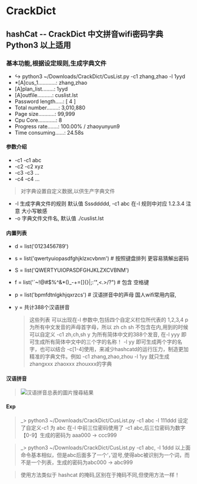 # CrackDict
## hashCat -- CrackDict 中文拼音wifi密码字典 Python3 以上适用
### 基本功能,根据设定规则,生成字典文件

* ↪ python3 ~/Downloads/CrackDict/CusList.py  -c1 zhang,zhao -l 1yyd
* *[A]cus_1............: zhang,zhao
* [A]plan_list........: 1yyd
* [A]outfile..........: cuslist.lst
* Password length.....: [ 4 ]
* Total number........: 3,010,880
* Page size...........: 99,999
* Cpu Core............: 8
* Progress rate.......: 100.00% / zhaoyunyun9
* Time consuming......: 24.58s

#### 参数介绍
* -c1 -c1 abc
* -c2 -c2 xyz
* -c3 -c3 ...
* -c4 -c4 ...
> 对字典设置自定义数据,以供生产字典文件
* -l 生成字典文件的规则 默认值 Sssddddd, -c1 abc 在-l 规则中对应 1.2.3.4 注意 大小写敏感
* -o 字典文件文件名, 默认值 ./cuslist.lst

#### 内置列表
* d = list('0123456789')
* s = list('qwertyuiopasdfghjklzxcvbnm') # 按照键盘排列 更容易猜解出密码
* S = list('QWERTYUIOPASDFGHJKLZXCVBNM')
* f = list('`~!@#$%^&*()_-+=[]{}\|;:'",<.>/?") # 包含 空格键
* p = list('bpmfdtnlgkhjqxrzcs') # 汉语拼音中的声母 国人wifi常用内容,
* y = 共计388个汉语拼音
  
  > 这些列表 可以出现在-l 参数中,包括四个自定义栏位所代表的 1,2,3,4
  p 为所有中文发音的声母首字母，所以 zh ch sh 不包含在内,用到的时候可以自定义 -c1 zh,ch,sh
  y 为所有简体中文的388个发音, 在-l yyy 即可生成所有简体中文中的三个字的名称！ -l yy 即可生成两个字的名字，也可以结合 -c[1-4]使用，来减少hashcatd的运行压力，制造更加精准的字典文件。例如 -c1 zhang,zhao,zhou -l 1yy 就只生成 zhangxxx zhaoxxx zhouxxx的字典
  
 #### 汉语拼音
 > ![汉语拼音总表的圖片搜尋結果](https://github.com/JogFeelingVI/CrackDict/blob/master/view.jpeg)

#### Exp
> _> python3 ~/Downloads/CrackDict/CusList.py  -c1 abc -l 111ddd
设定了自定义-c1 为 abc 在-l 中前三位密码使用了 -c1 abc,后三位密码为数字【0-9】生成的密码为 aaa000 -> ccc999

> _> python3 ~/Downloads/CrackDict/CusList.py  -c1 abc, -l 1ddd
以上面命令基本相似，但是abc后面多了一个‘，’逗号,使得abc被识别为一个词，而不是一个列表，生成的密码为abc000 -> abc999

> 使用方法类似于 hashcat 的掩码,区别在于掩码不同,但使用方法一样！
